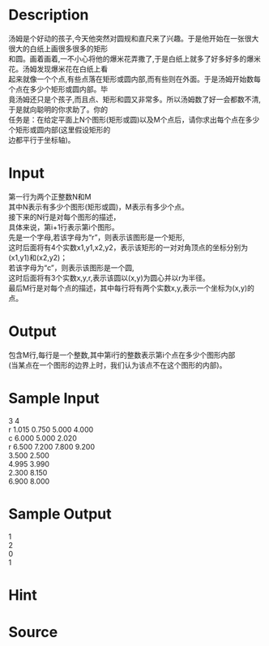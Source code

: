 
# Description

<div class="content"><div>汤姆是个好动的孩子,今天他突然对圆规和直尺来了兴趣。于是他开始在一张很大很大的白纸上画很多很多的矩形</div>
<div>和圆。画着画着,一不小心将他的爆米花弄撒了,于是白纸上就多了好多好多的爆米花。汤姆发现爆米花在白纸上看</div>
<div>起来就像一个个点,有些点落在矩形或圆内部,而有些则在外面。于是汤姆开始数每个点在多少个矩形或圆内部。毕</div>
<div>竟汤姆还只是个孩子,而且点、矩形和圆又非常多。所以汤姆数了好一会都数不清,于是就向聪明的你求助了。你的</div>
<div>任务是：在给定平面上N个图形(矩形或圆)以及M个点后，请你求出每个点在多少个矩形或圆内部(这里假设矩形的</div>
<div>边都平行于坐标轴)。</div></div>

# Input

<div class="content"><div>第一行为两个正整数N和M</div>
<div>其中N表示有多少个图形(矩形或圆)，M表示有多少个点。</div>
<div>接下来的N行是对每个图形的描述，</div>
<div>具体来说，第i+1行表示第i个图形。</div>
<div>先是一个字母,若该字母为“r”，则表示该图形是一个矩形,</div>
<div>这时后面将有4个实数x1,y1,x2,y2，表示该矩形的一对对角顶点的坐标分别为(x1,y1)和(x2,y2)；</div>
<div>若该字母为“c”，则表示该图形是一个圆,</div>
<div>这时后面将有3个实数x,y,r,表示该圆以(x,y)为圆心并以r为半径。</div>
<div>最后M行是对每个点的描述，其中每行将有两个实数x,y,表示一个坐标为(x,y)的点。</div></div>

# Output

<div class="content"><div>包含M行,每行是一个整数,其中第i行的整数表示第i个点在多少个图形内部</div>
<div>(当某点在一个图形的边界上时，我们认为该点不在这个图形的内部)。</div></div>

# Sample Input

<div class="content"><span class="sampledata">3 4                                       <br/>
r 1.015 0.750 5.000 4.000                 <br/>
c 6.000 5.000 2.020                       <br/>
r 6.500 7.200 7.800 9.200                 <br/>
3.500 2.500<br/>
4.995 3.990<br/>
2.300 8.150<br/>
6.900 8.000</span></div>

# Sample Output

<div class="content"><span class="sampledata">1<br/>
2<br/>
0<br/>
1</span></div>

# Hint

<div class="content"><p></p></div>

# Source

<div class="content"><p><a href="problemset.php?search="></a></p></div>

